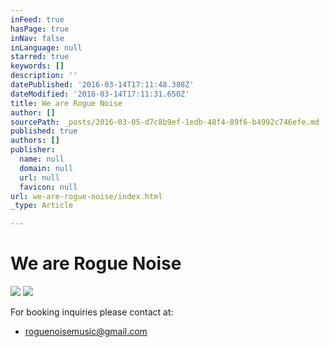 ```yaml
---
inFeed: true
hasPage: true
inNav: false
inLanguage: null
starred: true
keywords: []
description: ''
datePublished: '2016-03-14T17:11:48.388Z'
dateModified: '2016-03-14T17:11:31.650Z'
title: We are Rogue Noise
author: []
sourcePath: _posts/2016-03-05-d7c8b9ef-1edb-48f4-89f6-b4992c746efe.md
published: true
authors: []
publisher:
  name: null
  domain: null
  url: null
  favicon: null
url: we-are-rogue-noise/index.html
_type: Article

---
```

# We are Rogue Noise
![](https://s3-us-west-2.amazonaws.com/the-grid-img/p/0444c63f8b47306788a7e09a5480c75fc6a07c5b.jpg)
![](https://the-grid-user-content.s3-us-west-2.amazonaws.com/d3ad5f34-8656-48f0-8ce9-eb357153c617.jpg)

For booking inquiries please contact at:

* [roguenoisemusic@gmail.com][0]

[0]: roguenoisemusic@gmail.com